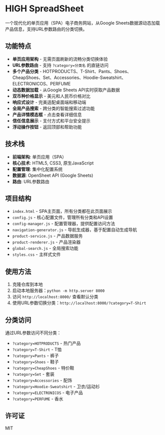 # HIGH SpreadSheet

一个现代化的单页应用（SPA）电子商务网站，从Google Sheets数据源动态加载产品信息，支持URL参数路由的分类切换。

## 功能特点

- **单页应用架构** - 无需页面刷新的流畅分类切换体验
- **URL参数路由** - 支持 `?category=分类名` 的直链访问
- **多个产品分类** - HOTPRODUCTS、T-Shirt、Pants、Shoes、CheapShoes、Set、Accessories、Hoodie-Sweatshirt、ELECTRONICOS、PERFUME
- **动态数据加载** - 从Google Sheets API实时获取产品数据
- **双币种价格显示** - 美元和人民币价格对比
- **响应式设计** - 完美适配桌面端和移动端
- **全局产品搜索** - 跨分类的智能搜索过滤功能
- **产品详情模态框** - 点击查看详细信息
- **信任信息展示** - 支付方式和平台安全提示
- **浮动操作按钮** - 返回顶部和帮助功能

## 技术栈

- **前端架构**: 单页应用（SPA）
- **核心技术**: HTML5, CSS3, 原生JavaScript
- **配置管理**: 集中化配置系统
- **数据源**: OpenSheet API (Google Sheets)
- **路由**: URL参数路由

## 项目结构

- `index.html` - SPA主页面，所有分类都在此页面展示
- `config.js` - 核心配置文件，管理所有分类和API设置
- `config-manager.js` - 配置管理器，提供配置访问方法
- `navigation-generator.js` - 导航生成器，基于配置自动生成导航
- `product-service.js` - 产品数据服务
- `product-renderer.js` - 产品渲染器
- `global-search.js` - 全局搜索功能
- `styles.css` - 主样式文件

## 使用方法

1. 克隆仓库到本地
2. 启动本地服务器：`python -m http.server 8000`
3. 访问 `http://localhost:8000/` 查看默认分类
4. 使用URL参数切换分类：`http://localhost:8000/?category=T-Shirt`

## 分类访问

通过URL参数访问不同分类：
- `?category=HOTPRODUCTS` - 热门产品
- `?category=T-Shirt` - T恤
- `?category=Pants` - 裤子
- `?category=Shoes` - 鞋子
- `?category=CheapShoes` - 特价鞋
- `?category=Set` - 套装
- `?category=Accessories` - 配饰
- `?category=Hoodie-Sweatshirt` - 卫衣/运动衫
- `?category=ELECTRONICOS` - 电子产品
- `?category=PERFUME` - 香水

## 许可证

MIT

